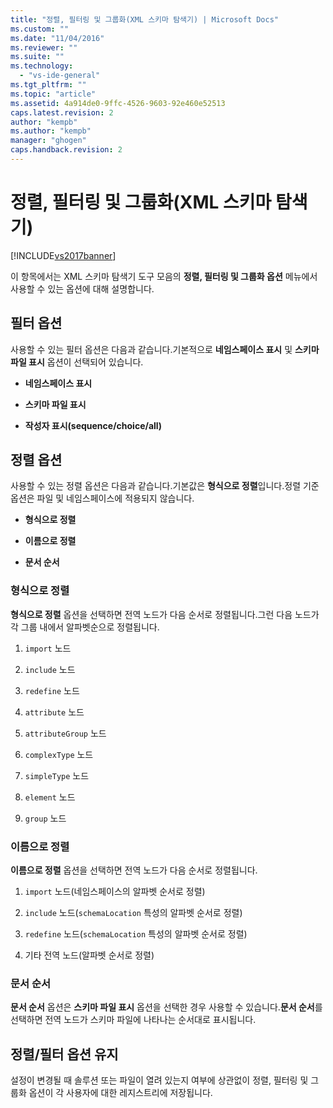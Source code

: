 ```yaml
---
title: "정렬, 필터링 및 그룹화(XML 스키마 탐색기) | Microsoft Docs"
ms.custom: ""
ms.date: "11/04/2016"
ms.reviewer: ""
ms.suite: ""
ms.technology: 
  - "vs-ide-general"
ms.tgt_pltfrm: ""
ms.topic: "article"
ms.assetid: 4a914de0-9ffc-4526-9603-92e460e52513
caps.latest.revision: 2
author: "kempb"
ms.author: "kempb"
manager: "ghogen"
caps.handback.revision: 2
---
```

# 정렬, 필터링 및 그룹화(XML 스키마 탐색기)
[!INCLUDE[vs2017banner](../code-quality/includes/vs2017banner.md)]

이 항목에서는 XML 스키마 탐색기 도구 모음의 **정렬, 필터링 및 그룹화 옵션** 메뉴에서 사용할 수 있는 옵션에 대해 설명합니다.  
  
## 필터 옵션  
 사용할 수 있는 필터 옵션은 다음과 같습니다.기본적으로 **네임스페이스 표시** 및 **스키마 파일 표시** 옵션이 선택되어 있습니다.  
  
-   **네임스페이스 표시**  
  
-   **스키마 파일 표시**  
  
-   **작성자 표시\(sequence\/choice\/all\)**  
  
## 정렬 옵션  
 사용할 수 있는 정렬 옵션은 다음과 같습니다.기본값은 **형식으로 정렬**입니다.정렬 기준 옵션은 파일 및 네임스페이스에 적용되지 않습니다.  
  
-   **형식으로 정렬**  
  
-   **이름으로 정렬**  
  
-   **문서 순서**  
  
### 형식으로 정렬  
 **형식으로 정렬** 옵션을 선택하면 전역 노드가 다음 순서로 정렬됩니다.그런 다음 노드가 각 그룹 내에서 알파벳순으로 정렬됩니다.  
  
1.  `import` 노드  
  
2.  `include` 노드  
  
3.  `redefine` 노드  
  
4.  `attribute` 노드  
  
5.  `attributeGroup` 노드  
  
6.  `complexType` 노드  
  
7.  `simpleType` 노드  
  
8.  `element` 노드  
  
9. `group` 노드  
  
### 이름으로 정렬  
 **이름으로 정렬** 옵션을 선택하면 전역 노드가 다음 순서로 정렬됩니다.  
  
1.  `import` 노드\(네임스페이스의 알파벳 순서로 정렬\)  
  
2.  `include` 노드\(`schemaLocation` 특성의 알파벳 순서로 정렬\)  
  
3.  `redefine` 노드\(`schemaLocation` 특성의 알파벳 순서로 정렬\)  
  
4.  기타 전역 노드\(알파벳 순서로 정렬\)  
  
### 문서 순서  
 **문서 순서** 옵션은 **스키마 파일 표시** 옵션을 선택한 경우 사용할 수 있습니다.**문서 순서**를 선택하면 전역 노드가 스키마 파일에 나타나는 순서대로 표시됩니다.  
  
## 정렬\/필터 옵션 유지  
 설정이 변경될 때 솔루션 또는 파일이 열려 있는지 여부에 상관없이 정렬, 필터링 및 그룹화 옵션이 각 사용자에 대한 레지스트리에 저장됩니다.